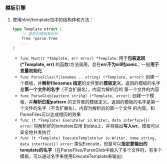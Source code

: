 ### 模板引擎
1. 使用html/template包中的结构体和方法：
    ```go
    type Template struct {
        // 底层的模板解析树
        Tree *parse.Tree
        ...
    }
    ```
    - `func Must(t *Template, err error) *Template`: 用于**包装返回(\*Template, err)**
    的函数/方法调用，会在**err不为nil时panic**，一般**用于变量初始化**
    - `func ParseFiles(filenames ...string) (*Template, error)`: 创建一个模板，并**解析filenames
    指定**的文件里的**模板定义**，返回的模板的名字是**第一个文件的名字**（不含扩展名），内容为解析后的
    第一个文件的内容
    - `func ParseGlob(pattern string) (*Template, error)`: 创建一个模板，并**解析匹配pattern**
    的文件里的模板定义。返回的模板的名字是第一个文件的名字（不含扩展名），内容为解析后的第一个文件
    的内容。和ParseFiles可以达成相同的效果
    - `func (t *Template) Execute(wr io.Writer, data interface{}) error`: 将解析好的template应用
    到data上，并将输出**写入wr**。模板可以安全地并发执行
    - `func (t *Template) ExecuteTemplate(wr io.Writer, name string, data interface{}) error`: 
    类似Execute，但是可以**指定要输出的template的名字**（在ParseFiles/ParseGlob中输入了多个文件时，有多个
    模板，可以通过名字来使用ExecuteTemplate来输出）